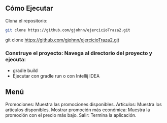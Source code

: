 ## Cómo Ejecutar
Clona el repositorio:
```bash
git clone https://github.com/gjohnn/ejercicioTraza2.git
```
git clone https://github.com/gjohnn/ejercicioTraza2.git
### Construye el proyecto: Navega al directorio del proyecto y ejecuta:

- gradle build
- Ejecutar con gradle run o con Intellij IDEA
## Menú
Promociones: Muestra las promociones disponibles.
Artículos: Muestra los artículos disponibles.
Mostrar promoción más económica: Muestra la promoción con el precio más bajo.
Salir: Termina la aplicación.
